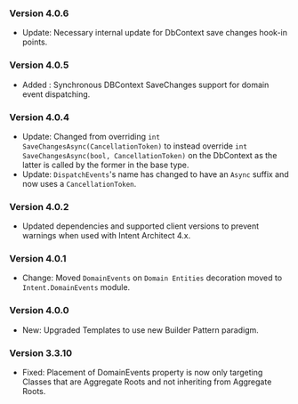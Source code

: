 ### Version 4.0.6

- Update: Necessary internal update for DbContext save changes hook-in points.

### Version 4.0.5

- Added : Synchronous DBContext SaveChanges support for domain event dispatching.

### Version 4.0.4

- Update: Changed from overriding `int SaveChangesAsync(CancellationToken)` to instead override `int SaveChangesAsync(bool, CancellationToken)` on the DbContext as the latter is called by the former in the base type.
- Update: `DispatchEvents`'s name has changed to have an `Async` suffix and now uses a `CancellationToken`.

### Version 4.0.2

- Updated dependencies and supported client versions to prevent warnings when used with Intent Architect 4.x.

### Version 4.0.1

- Change: Moved `DomainEvents` on `Domain Entities` decoration moved to `Intent.DomainEvents` module.


### Version 4.0.0

- New: Upgraded Templates to use new Builder Pattern paradigm.

### Version 3.3.10

- Fixed: Placement of DomainEvents property is now only targeting Classes that are Aggregate Roots and not inheriting from Aggregate Roots.
